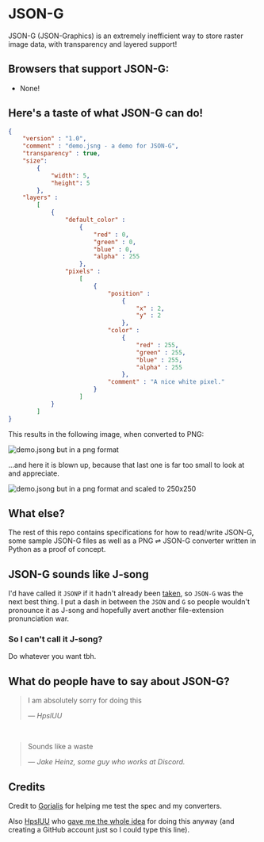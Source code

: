 # JSON-G #

JSON-G (JSON-Graphics) is an extremely inefficient way to store raster image data, with transparency and layered support!


## Browsers that support JSON-G: ##
 - None!

## Here's a taste of what JSON-G can do! ##
```json
{
    "version" : "1.0",
    "comment" : "demo.jsng - a demo for JSON-G",
    "transparency" : true,
    "size":
        {
            "width": 5,
            "height": 5
        },
    "layers" :
        [
            {
                "default_color" :
                    {
                        "red" : 0,
                        "green" : 0,
                        "blue" : 0,
                        "alpha" : 255
                    },
                "pixels" :
                    [
                        {
                            "position" :
                                {
                                    "x" : 2,
                                    "y" : 2
                                },
                            "color" :
                                {
                                    "red" : 255,
                                    "green" : 255,
                                    "blue" : 255,
                                    "alpha" : 255
                                },
                            "comment" : "A nice white pixel."
                        }
                    ]
            }
        ]
}
```

This results in the following image, when converted to PNG:

![demo.jsong but in a png format](samples/demo.png)

...and here it is blown up, because that last one is far too small to look at and appreciate.

![demo.jsong but in a png format and scaled to 250x250](samples/demo_large.png)

## What else? ##

The rest of this repo contains specifications for how to read/write JSON-G, some sample JSON-G files as well as a PNG ⇌ JSON-G converter written in Python as a proof of concept.

## JSON-G sounds like J-song ##

I'd have called it `JSONP` if it hadn't already been [taken](https://en.wikipedia.org/wiki/JSONP), so `JSON-G` was the next best thing. I put a dash in between the `JSON` and `G` so people wouldn't pronounce it as J-song and hopefully avert another file-extension pronunciation war.

### So I can't call it J-song? ###

Do whatever you want tbh.

## What do people have to say about JSON-G? ##

> I am absolutely sorry for doing this
>
> — *HpslUU*

​
> Sounds like a waste
>
> — *Jake Heinz, some guy who works at Discord.*

## Credits ##

Credit to [Gorialis](https://github.com/Gorialis) for helping me test the spec and my converters.

Also [HpslUU](https://github.com/HpslUU) who [gave me the whole idea](https://raw.githubusercontent.com/Roadcrosser/JSON-G/master/jsong-origin.png) for doing this anyway (and creating a GitHub account just so I could type this line).
